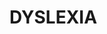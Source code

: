 # DYSLEXIA

<!-- [wikipedia]() -->

<!-- https://en.wikipedia.org/wiki/Dyslexia -->
<!-- https://www.nhs.uk/conditions/dyslexia/ -->